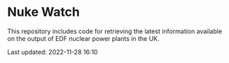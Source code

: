 # Nuke Watch

This repository includes code for retrieving the latest information available on the output of EDF nuclear power plants in the UK.

Last updated: 2022-11-28 16:10